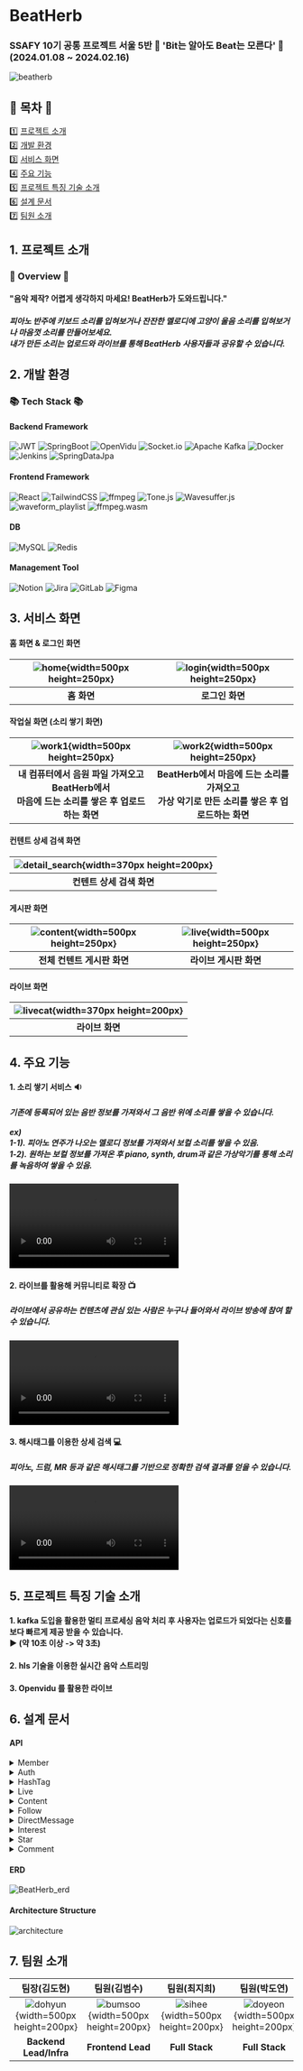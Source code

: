 # BeatHerb
### SSAFY 10기 공통 프로젝트 서울 5반 :musical_score: 'Bit는 알아도 Beat는 모른다' :musical_score: <br /> (2024.01.08 ~ 2024.02.16)

![beatherb](/uploads/5e6cf29a813b761fe830cc749e19996f/beatherb.PNG)

## :green_book: 목차 :green_book:
:one: [프로젝트 소개](#1-프로젝트-소개) <br/>
:two: [개발 환경](#2-개발-환경)<br/>
:three: [서비스 화면](#3-서비스-화면) <br/>
:four: [주요 기능](#4-주요-기능) <br/>
:five: [프로젝트 특징 기술 소개](#5-프로젝트-특징-기술-소개) <br/>
:six: [설계 문서](#6-설계-문서) <br/>
:seven: [팀원 소개](#7-팀원-소개) <br/>

## 1. 프로젝트 소개
### :scroll: Overview :scroll:
#### "음악 제작? 어렵게 생각하지 마세요! BeatHerb가 도와드립니다."
##### 피아노 반주에 키보드 소리를 입혀보거나 잔잔한 멜로디에 고양이 울음 소리를 입혀보거나 마음껏 소리를 만들어보세요. <br /> 내가 만든 소리는 업로드와 라이브를 통해 BeatHerb 사용자들과 공유할 수 있습니다.

## 2. 개발 환경
### :books: Tech Stack :books:
#### Backend Framework
![JWT](https://img.shields.io/badge/JWT-black?style=for-the-badge&logo=JSON%20web%20tokens)
![SpringBoot](https://img.shields.io/badge/SpringBoot-6DB33F?style=for-the-badge&logo=SpringBoot&logoColor=white)
![OpenVidu](https://img.shields.io/badge/OpenVidu-yellow?style=for-the-badge&logo=LiveChat&logoColor=white)
![Socket.io](https://img.shields.io/badge/WebSocket-blue?style=for-the-badge&logo=Socket.io)
![Apache Kafka](https://img.shields.io/badge/Apache%20Kafka-000?style=for-the-badge&logo=apachekafka)
![Docker](https://img.shields.io/badge/docker-%230db7ed.svg?style=for-the-badge&logo=docker&logoColor=white)
![Jenkins](https://img.shields.io/badge/jenkins-%232C5263.svg?style=for-the-badge&logo=jenkins&logoColor=white)
![SpringDataJpa](https://img.shields.io/badge/Spring_Data_Jpa-6DB33F?style=for-the-badge&logo=spring&logoColor=white)
#### Frontend Framework
![React](https://img.shields.io/badge/react-%2320232a.svg?style=for-the-badge&logo=react&logoColor=%2361DAFB)
![TailwindCSS](https://img.shields.io/badge/tailwindcss-%2338B2AC.svg?style=for-the-badge&logo=tailwind-css&logoColor=white)
![ffmpeg](https://img.shields.io/badge/ffmpeg-007808?style=for-the-badge&logo=ffmpeg)
![Tone.js](https://img.shields.io/badge/Tone.js-red?style=for-the-badge&logo=Tone.js)
![Wavesuffer.js](https://img.shields.io/badge/Wavesuffer.js-orange?style=for-the-badge&logo=Wavesuffer.js)
![waveform_playlist](https://img.shields.io/badge/waveform_playlist-green?style=for-the-badge&logo=waveform_playlist)
![ffmpeg.wasm](https://img.shields.io/badge/ffmpeg.wasm-007808?style=for-the-badge&logo=ffmpeg.wasm)
#### DB
![MySQL](https://img.shields.io/badge/mysql-%2300f.svg?style=for-the-badge&logo=mysql&logoColor=white)
![Redis](https://img.shields.io/badge/redis-%23DD0031.svg?style=for-the-badge&logo=redis&logoColor=white)
#### Management Tool
![Notion](https://img.shields.io/badge/Notion-%23000000.svg?style=for-the-badge&logo=notion&logoColor=white)
![Jira](https://img.shields.io/badge/jira-%230A0FFF.svg?style=for-the-badge&logo=jira&logoColor=white)
![GitLab](https://img.shields.io/badge/gitlab-orange.svg?style=for-the-badge&logo=gitlab&logoColor=white)
![Figma](https://img.shields.io/badge/figma-%23F24E1E.svg?style=for-the-badge&logo=figma&logoColor=white)

## 3. 서비스 화면
#### 홈 화면 & 로그인 화면
|![home](/uploads/3ffe1ab56bea7b2e8c3343866e8a4308/home.gif){width=500px height=250px}|![login](/uploads/cf2df092ca02d3850cbe0dd1c968f9e0/login.gif){width=500px height=250px}|
|:---:|:---:|
|**홈 화면**|**로그인 화면**|

#### 작업실 화면 (소리 쌓기 화면)
|![work1](/uploads/eb0b428c06b054b69a7b5222e76514a1/work1.gif){width=500px height=250px}|![work2](/uploads/6016423a0dc2af6369357c7acbab6b59/work2.gif){width=500px height=250px}|
|:---:|:---:|
|**내 컴퓨터에서 음원 파일 가져오고 BeatHerb에서 <br />마음에 드는 소리를 쌓은 후 업로드하는 화면**|**BeatHerb에서 마음에 드는 소리를 가져오고 <br />가상 악기로 만든 소리를 쌓은 후 업로드하는 화면**|
#### 컨텐트 상세 검색 화면
|![detail_search](/uploads/39521cd33e4cd625e61058e9a23921d9/detail_search.gif){width=370px height=200px}|
|:---:|
|**컨텐트 상세 검색 화면**|

#### 게시판 화면
|![content](/uploads/d3a75cf9a72319b12029e1591b2506d1/content.gif){width=500px height=250px}|![live](/uploads/915b35e7e3ecf7fc081ba2a2d5e5027e/live.gif){width=500px height=250px}
|:---:|:---:|
|**전체 컨텐트 게시판 화면**|**라이브 게시판 화면**|

#### 라이브 화면
|![livecat](/uploads/e8bcf51e339fd01eecb172b5c9441f59/livecat.gif){width=370px height=200px}|
|:---:|
|**라이브 화면**|

## 4. 주요 기능
#### 1. 소리 쌓기 서비스 :sound:
##### 기존에 등록되어 있는 음반 정보를 가져와서 그 음반 위에 소리를 쌓을 수 있습니다.<br/><br/> ex)<br/>1-1). 피아노 연주가 나오는 멜로디 정보를 가져와서 보컬 소리를 쌓을 수 있음.<br/>1-2). 원하는 보컬 정보를 가져온 후 piano, synth, drum과 같은 가상악기를 통해 소리를 녹음하여 쌓을 수 있음.
![소리쌓기서비스](/uploads/26068053b2240e8174cb0f394978950c/drum.mp4)

#### 2. 라이브를 활용해 커뮤니티로 확장 :tv:
##### 라이브에서 공유하는 컨텐츠에 관심 있는 사람은 누구나 들어와서 라이브 방송에 참여 할 수 있습니다.
![라이브](/uploads/42041a4f195ef27a198c8e708d1d56c0/live.mp4)

#### 3. 해시태그를 이용한 상세 검색 :computer:
##### 피아노, 드럼, MR 등과 같은 해시태그를 기반으로 정확한 검색 결과를 얻을 수 있습니다.
![해시태그를 이용한 상세검색](/uploads/d1ae2b01a1cba5cbbf194550fae7d88c/detail_search.mp4)

## 5. 프로젝트 특징 기술 소개
#### 1. kafka 도입을 활용한 멀티 프로세싱 음악 처리 후 사용자는 업로드가 되었다는 신호를 보다 빠르게 제공 받을 수 있습니다.<br/> :arrow_forward: (약 10초 이상 -> 약 3초)
#### 2. hls 기술을 이용한 실시간 음악 스트리밍
#### 3. Openvidu 를 활용한 라이브

## 6. 설계 문서
#### API
<details>
<summary>Member</summary>
![member-controller](/uploads/86e6f8888f3eac80ad12acf659a6f1da/member-controller.PNG)
![member-info-controller](/uploads/026d9e72b03460ba22c0b2fc06469c69/member-info-controller.PNG)
</details>

<details>
<summary>Auth</summary>
![auth-controller](/uploads/42268e797cbc6c283b823d3d603cbae0/auth-controller.PNG)
</details>

<details>
<summary>HashTag</summary>
![hash-tag-controller](/uploads/e0240fb282ab5d936eff92c94743766f/hash-tag-controller.PNG)
</details>

<details>
<summary>Live</summary>
![live-controller](/uploads/ff3abc8893837f545349fa3cfdb2bc8b/live-controller.PNG)
</details>

<details>
<summary>Content</summary>
![content-controller](/uploads/6d540e30751dde097ae2cc04b85d994a/content-controller.PNG)
![content-load-controller](/uploads/8c5c7836b0c711ece760ab49374d3555/content-load-controller.PNG)
![content-detail-controller](/uploads/f468c84a4fb8da9c07cb2f666066113f/content-detail-controller.PNG)
![content-search-controller](/uploads/808b950a4edca9ea9f56f31d164d669d/content-search-controller.PNG)
</details>

<details>
<summary>Follow</summary>
![follwer-controller](/uploads/5ce9a9ec610a347d1176252644928545/follwer-controller.PNG)
![following-controller](/uploads/7fb20754acfb80ac812a9f9bf6368502/following-controller.PNG)
</details>

<details>
<summary>DirectMessage</summary>
![direct-message-controller](/uploads/2730867f590f29ceb3f3c7ddbbab970e/direct-message-controller.PNG)
</details>

<details>
<summary>Interest</summary>
![interest-controller](/uploads/a84fb3ecd8aae38831f0b7df35792f41/interest-controller.PNG)
</details>

<details>
<summary>Star</summary>
![star-controller](/uploads/1adc9a1ec22d8c2692cabedbd4d110a1/star-controller.PNG)
</details>

<details>
<summary>Comment</summary>
![comment-controller](/uploads/302ac002cb85debddd38b7072f5221f5/comment-controller.PNG)
</details>

#### ERD
![BeatHerb_erd](/uploads/21ec4252bfff6dd37f71c99fedc1b652/BeatHerb_erd.png)

#### Architecture Structure
![architecture](/uploads/140990d90cf62bb416ec31325464ac33/architecture.png)

## 7. 팀원 소개
|팀장(김도현)|팀원(김범수)|팀원(최지희)|팀원(박도연)|팀원(박세웅)|팀원(유시연)|
|:---:|:---:|:---:|:---:|:---:|:---:|
|![dohyun](/uploads/e4a3c494f282a03cd1c26b1377b9d7b2/dohyun.png){width=500px height=200px}|![bumsoo](/uploads/ac9a84b33f9b46b8ad43337c4dc87bc0/bumsoo.png){width=500px height=200px}|![sihee](/uploads/a8903c64a59a1da77954b64864d842f9/sihee.jpg){width=500px height=200px}|![doyeon](/uploads/4174f69c0a25a1af26b790a358ae87e6/doyeon.jpg){width=500px height=200px}|![seyoog](/uploads/f6c502884106fe25f4eda0cae178922c/seyoog.jpg){width=500px height=200px}|![siyeon](/uploads/63d13eced2448b27d8528fcfd8d2a49a/siyeon.jpg){width=500px height=200px}|
|**Backend Lead/Infra**|**Frontend Lead**|**Full Stack**|**Full Stack**|**Full Stack**|**Full Stack**|
